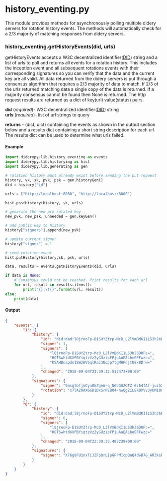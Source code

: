 # history_eventing.py

This module provides methods for asynchronously polling multiple didery servers for rotation history events.  The methods will automatically check for a 2/3 majority of matching responses from didery servers.

### history_eventing.getHistoryEvents(did, urls)
getHistoryEvents accepts a W3C decentralized identifier([DID](https://w3c-ccg.github.io/did-spec/)) string and a list of urls to poll and returns all events for a rotation history.  This includes the inception event and all subsequent rotations events with their corresponding signatures so you can verify that the data and the current key are all valid. All data returned from the didery servers is put through a consensus algorithm that requires a 2/3 majority of data to match. If 2/3 of the urls returned matching data a single copy of the data is returned.  If a majority consensus cannot be found then None is returned.  The http request results are returned as a dict of key(url) value(status) pairs. 

**did** (_required_)- W3C decentralized identifier([DID](https://w3c-ccg.github.io/did-spec/)) string   
**urls** (_required_)- list of url strings to query

**returns** - (dict, dict) containing the events as shown in the output section below and a results dict containing a short string description for each url. The results dict can be used to determine what urls failed.

#### Example
```python
import diderypy.lib.history_eventing as events
import diderypy.lib.historying as hist
import diderypy.lib.generating as gen

# rotation history must already exist before sending the put request
history, vk, sk, pvk, psk = gen.historyGen()
did = history["id"]

urls = ["http://localhost:8080", "http://localhost:8000"]

hist.postHistory(history, sk, urls)

# generate the new pre rotated key
new_pvk, new_psk, unneeded = gen.keyGen()

# add public key to history
history["signers"].append(new_pvk)

# update current signer
history["signer"] = 1

# send rotation event
hist.putHistory(history,sk, psk, urls)

data, results = events.getHistoryEvents(did, urls)

if data is None:
    # Consensus could not be reached. Print results for each url
    for url, result in results.items():
        print("{}:\t{}".format(url, result))
else:
    print(data)
``` 

#### Output
```json
{
    "events": {
        "1": {
            "history": {
                "id": "did:dad:l8jrnoFp-D1SUYZtrp-McD_L2lVmBdKI1LS3hJ6D0Fc=", 
                "signer": 1, 
                "signers": [
                    "l8jrnoFp-D1SUYZtrp-McD_L2lVmBdKI1LS3hJ6D0Fc=", 
                    "HOTSwhtdXXPBYiqtzVz2yGUzipFPjuAuEALbe0FFwzc=", 
                    "KSAHDoapdn1SW2WVbqlRac3UqJp7tgMRPdjtUEx8Drw="
                ], 
                "changed": "2018-09-04T22:39:32.512473+00:00"
            }, 
            "signatures": {
                "signer": "9msgtbfjmCyaOkZgeW-q_N6bGUZGTZ-6z54fAf-juzhXgI0G8QfBk9P_Mzr832AdXjLus1QvOjNj-It_fnsVAw==", 
                "rotation": "x7lA29AXGGDiDxSrPEBO4-hwQg2ILEk0XVvJyUM1OdSWl5agBjmFCch3_L8WtmtIUZGDzYRD3JZpXztISmF0CQ=="
            }
        }, 
        "0": {
            "history": {
                "id": "did:dad:l8jrnoFp-D1SUYZtrp-McD_L2lVmBdKI1LS3hJ6D0Fc=", 
                "signer": 0, 
                "signers": [
                    "l8jrnoFp-D1SUYZtrp-McD_L2lVmBdKI1LS3hJ6D0Fc=", 
                    "HOTSwhtdXXPBYiqtzVz2yGUzipFPjuAuEALbe0FFwzc="
                ], 
                "changed": "2018-09-04T22:39:32.483239+00:00"
            }, 
            "signatures": {
                "signer": "X76g8FU1nxTiJZFpbrLIpGFPMIcpQnQ4dwB7G_AR3ksb1BCVMajzCoe2J4fXfNolOvU7i8kW7m_p6X1ETtWtCQ=="
            }
        }
    }
}
```